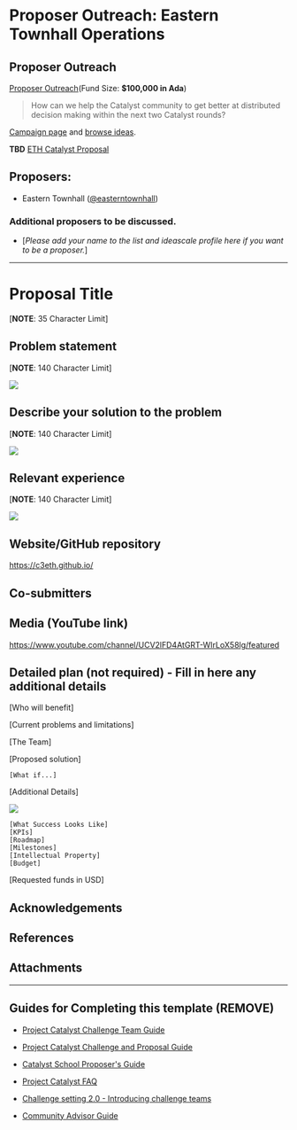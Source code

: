 # Proposer Outreach: Eastern Townhall Operations

## Proposer Outreach

[Proposer Outreach](https://github.com/C3ETH/c3eth-fund6/blob/main/proposer-outreach/campaign-brief.md)(Fund Size: **$100,000 in Ada**)

> How can we help the Catalyst community to get better at distributed decision making within the next two Catalyst rounds?

[Campaign page](https://cardano.ideascale.com/a/campaign-home/26105) and [browse ideas](https://cardano.ideascale.com/a/ideas/top/campaign-filter/byids/campaigns/26105/stage/unspecified).

**TBD** [ETH Catalyst Proposal]()

## Proposers:

- Eastern Townhall ([@easterntownhall](https://cardano.ideascale.com/a/pmd/3100214-48088?))

### Additional proposers to be discussed.

- [*Please add your name to the list and ideascale profile here if you want to be a proposer.*]

---

# Proposal Title

[**NOTE**: 35 Character Limit]

## Problem statement

[**NOTE**: 140 Character Limit]

![](https://i.imgur.com/LHYBpln.png)

## Describe your solution to the problem

[**NOTE**: 140 Character Limit]

![](https://i.imgur.com/xBjrh1k.png)

## Relevant experience

[**NOTE**: 140 Character Limit]

![](https://i.imgur.com/pkCUM0g.png)

## Website/GitHub repository

https://c3eth.github.io/

## Co-submitters

## Media (YouTube link)

https://www.youtube.com/channel/UCV2lFD4AtGRT-WIrLoX58lg/featured

## Detailed plan (not required) - Fill in here any additional details

[Who will benefit]

[Current problems and limitations]

[The Team]

[Proposed solution]

    [What if...]

[Additional Details]

![](https://i.imgur.com/vkgS32e.png)

    [What Success Looks Like]
    [KPIs]
    [Roadmap]
    [Milestones] 
    [Intellectual Property]
    [Budget]

[Requested funds in USD]

## Acknowledgements

## References

## Attachments

---

## Guides for Completing this template (REMOVE)

- [Project Catalyst Challenge Team Guide](https://docs.google.com/document/d/1GDCKOysG1dd4nUXYcio3PY889doGrbC34PFggu8FI20/)

- [Project Catalyst Challenge and Proposal Guide](https://docs.google.com/document/d/1oE_cnP0gksdAanXV4w5DYaDNp_tbYEvyHhTUG4HYZ3Q/)

- [Catalyst School Proposer's Guide](https://docs.google.com/document/d/12wk6mIPxeGsw2WxqHvkTkjNj_wCIx46AgTNPVX3-38o/)

- [Project Catalyst FAQ](https://docs.google.com/document/d/1qYtV15WXeM_AQYvISzr0a0Qj2IzW3hDvhMBvZZ4w2jE/edit#heading=h.dmu4wfbk1ion)
- [Challenge setting 2.0 - Introducing challenge teams](https://docs.google.com/document/d/1GDCKOysG1dd4nUXYcio3PY889doGrbC34PFggu8FI20/edit?pli=1#heading=h.dxixtumushib)

- [Community Advisor Guide](https://docs.google.com/document/d/13GDOj2vuxZzQttagfgnS3hbnP65xsSsWbf_6TURLI_U/edit#)